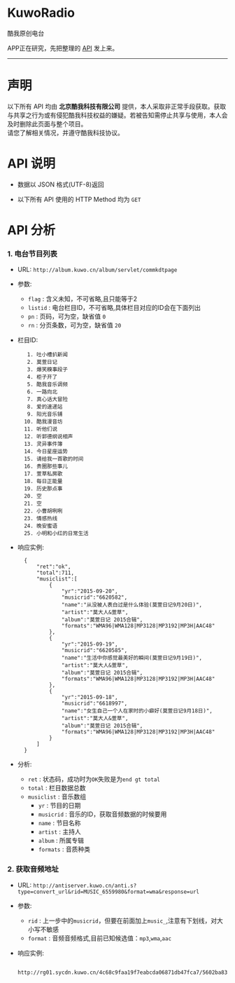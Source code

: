 # KuwoRadio
酷我原创电台

APP正在研究，先把整理的 [API](https://github.com/junbaor/KuwoRadio/wiki/%E9%85%B7%E6%88%91%E5%8E%9F%E5%88%9B%E7%94%B5%E5%8F%B0API%E5%88%86%E6%9E%90) 发上来。

- - -

# 声明

以下所有 API 均由 __北京酷我科技有限公司__
提供，本人采取非正常手段获取。获取与共享之行为或有侵犯酷我科技权益的嫌疑。若被告知需停止共享与使用，本人会及时删除此页面与整个项目。  
请您了解相关情况，并遵守酷我科技协议。

# API 说明
*  数据以 JSON 格式(UTF-8)返回

* 以下所有 API 使用的 HTTP Method 均为 `GET`

# API 分析

### 1. 电台节目列表
* URL: `http://album.kuwo.cn/album/servlet/commkdtpage`  
* 参数:
    * `flag` : 含义未知，不可省略,且只能等于2
    * `listid` : 电台栏目ID，不可省略,具体栏目对应的ID会在下面列出
    * `pn` : 页码，可为空，缺省值 `0`
    * `rn` : 分页条数，可为空，缺省值 `20`
* 栏目ID:

         1. 吐小槽扒新闻
         2. 莫萱日记
         3. 爆笑糗事段子
         4. 柜子开了
         5. 酷我音乐调频
         6. 一路向北
         7. 真心话大冒险
         8. 爱的速递站
         9. 阳光音乐铺
        10. 酷我漫音坊
        11. 听他们说
        12. 听郭德纲说相声
        13. 灵异事件簿
        14. 今日星座运势
        15. 请给我一首歌的时间
        16. 贵圈那些事儿
        17. 萱草私房歌
        18. 每日正能量
        19. 历史那点事
        20. 空
        21. 空
        22. 小曹胡咧咧
        23. 情感热线
        24. 晚安蜜语
        25. 小明和小红的日常生活

* 响应实例:

        {
		    "ret":"ok",
		    "total":711,
		    "musiclist":[
		        {
		            "yr":"2015-09-20",
		            "musicrid":"6620582",
		            "name":"从没被人表白过是什么体验(莫萱日记9月20日)",
		            "artist":"莫大人&萱草",
		            "album":"莫萱日记 2015合辑",
		            "formats":"WMA96|WMA128|MP3128|MP3192|MP3H|AAC48"
		        },
		        {
		            "yr":"2015-09-19",
		            "musicrid":"6620585",
		            "name":"生活中你感觉最美好的瞬间(莫萱日记9月19日)",
		            "artist":"莫大人&萱草",
		            "album":"莫萱日记 2015合辑",
		            "formats":"WMA96|WMA128|MP3128|MP3192|MP3H|AAC48"
		        },
		        {
		            "yr":"2015-09-18",
		            "musicrid":"6618997",
		            "name":"女生自己一个人在家时的小癖好(莫萱日记9月18日)",
		            "artist":"莫大人&萱草",
		            "album":"莫萱日记 2015合辑",
		            "formats":"WMA96|WMA128|MP3128|MP3192|MP3H|AAC48"
		        }
		    ]
		}

* 分析:
    * `ret` : 状态码，成功时为`OK`失败是为`end gt total`
    * `total` : 栏目数据总数
    * `musiclist` : 音乐数组
        * `yr` : 节目的日期
        * `musicrid` : 音乐的ID，获取音频数据的时候要用
        * `name` : 节目名称
        * `artist` : 主持人
        * `album` :  所属专辑
        * `formats` : 音质种类

### 2. 获取音频地址
* URL: `http://antiserver.kuwo.cn/anti.s?type=convert_url&rid=MUSIC_6559980&format=wma&response=url`
* 参数:
    * `rid` : 上一步中的`musicrid`，但要在前面加上`music_`,注意有下划线，对大小写不敏感
    * `format` : 音频音频格式,目前已知候选值：`mp3`,`wma`,`aac`
* 响应实例:

         http://rg01.sycdn.kuwo.cn/4c68c9faa19f7eabcda06871db47fca7/5602ba83/resource/m1/40/63/1915016500.wma


